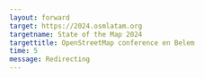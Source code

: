 ```yaml
---
layout: forward
target: https://2024.osmlatam.org
targetname: State of the Map 2024
targettitle: OpenStreetMap conference en Belem
time: 5
message: Redirecting
---
```

